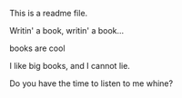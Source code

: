 This is a readme file.

Writin' a book, writin' a book...

books are cool

I like big books, and I cannot lie.

Do you have the time to listen to me whine?
